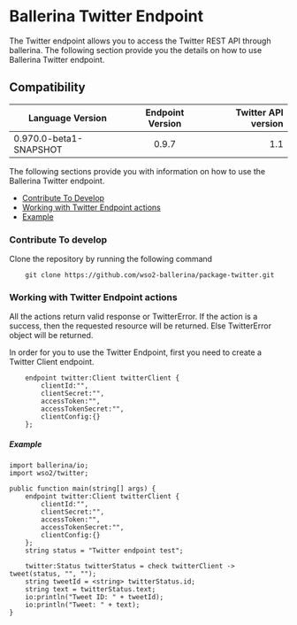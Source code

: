 # Ballerina Twitter Endpoint

The Twitter endpoint allows you to access the Twitter REST API through ballerina. The following section provide you the details on how to use Ballerina 
Twitter endpoint.

## Compatibility
| Language Version        | Endpoint Version          | Twitter API version  |
| ------------- |:-------------:| -----:|
| 0.970.0-beta1-SNAPSHOT | 0.9.7 | 1.1 |


The following sections provide you with information on how to use the Ballerina Twitter endpoint.

- [Contribute To Develop](#contribute-to-develop)
- [Working with Twitter Endpoint actions](#working-with-twitter-endpoint-actions)
- [Example](#example)

### Contribute To develop

Clone the repository by running the following command 
```ballerina
    git clone https://github.com/wso2-ballerina/package-twitter.git
```

### Working with Twitter Endpoint actions

All the actions return valid response or TwitterError. If the action is a success, then the requested resource will 
be returned. Else TwitterError object will be returned.

In order for you to use the Twitter Endpoint, first you need to create a Twitter Client endpoint.

```ballerina
    endpoint twitter:Client twitterClient {
        clientId:"",
        clientSecret:"",
        accessToken:"",
        accessTokenSecret:"",
        clientConfig:{}
    };
```

##### Example

```ballerina
import ballerina/io;
import wso2/twitter;

public function main(string[] args) {
    endpoint twitter:Client twitterClient {
        clientId:"",
        clientSecret:"",
        accessToken:"",
        accessTokenSecret:"",
        clientConfig:{}
    };
    string status = "Twitter endpoint test";

    twitter:Status twitterStatus = check twitterClient -> tweet(status, "", "");
    string tweetId = <string> twitterStatus.id;
    string text = twitterStatus.text;
    io:println("Tweet ID: " + tweetId);
    io:println("Tweet: " + text);
}
```